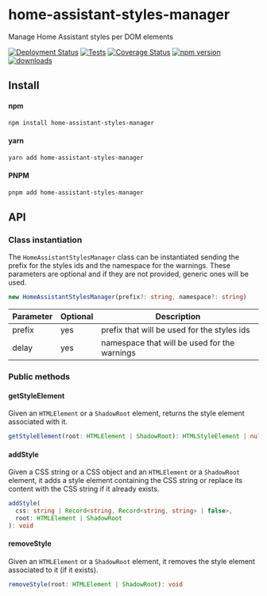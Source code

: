 # home-assistant-styles-manager

Manage Home Assistant styles per DOM elements

[![Deployment Status](https://github.com/elchininet/home-assistant-styles-manager/actions/workflows/deploy.yaml/badge.svg)](https://github.com/elchininet/home-assistant-styles-manager/actions/workflows/deploy.yaml)
[![Tests](https://github.com/elchininet/home-assistant-styles-manager/actions/workflows/tests.yaml/badge.svg)](https://github.com/elchininet/home-assistant-styles-manager/actions/workflows/tests.yaml)
[![Coverage Status](https://coveralls.io/repos/github/elchininet/home-assistant-styles-manager/badge.svg?branch=master)](https://coveralls.io/github/elchininet/home-assistant-styles-manager?branch=master)
[![npm version](https://badge.fury.io/js/home-assistant-styles-manager.svg)](https://badge.fury.io/js/home-assistant-styles-manager)
[![downloads](https://img.shields.io/npm/dw/home-assistant-styles-manager)](https://www.npmjs.com/package/home-assistant-styles-manager)

## Install

#### npm

```bash
npm install home-assistant-styles-manager
```

#### yarn

```bash
yarn add home-assistant-styles-manager
```

#### PNPM

```bash
pnpm add home-assistant-styles-manager
```

## API

### Class instantiation

The `HomeAssistantStylesManager` class can be instantiated sending the prefix for the styles ids and the namespace for the warnings. These parameters are optional and if they are not provided, generic ones will be used.

```typescript
new HomeAssistantStylesManager(prefix?: string, namespace?: string)
```

| Parameter      | Optional      | Description                                         |
| -------------- | ------------- | --------------------------------------------------- |
| prefix         | yes           | prefix that will be used for the styles ids         |
| delay          | yes           | namespace that will be used for the warnings        |

### Public methods

#### getStyleElement

Given an `HTMLElement` or a `ShadowRoot` element, returns the style element associated with it.

```typescript
getStyleElement(root: HTMLElement | ShadowRoot): HTMLStyleElement | null
```

#### addStyle

Given a CSS string or a CSS object and an `HTMLElement` or a `ShadowRoot` element, it adds a style element containing the CSS string or replace its content with the CSS string if it already exists.

```typescript
addStyle(
  css: string | Record<string, Record<string, string> | false>,
  root: HTMLElement | ShadowRoot
): void
```

#### removeStyle

Given an `HTMLElement` or a `ShadowRoot` element, it removes the style element associated to it (if it exists).

```typescript
removeStyle(root: HTMLElement | ShadowRoot): void
```